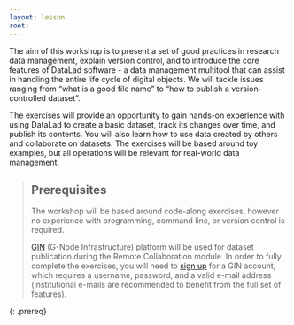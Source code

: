 ```yaml
---
layout: lesson
root: .
---
```


The aim of this workshop is to present a set of good practices in
research data management, explain version control, and to introduce
the core features of DataLad software - a data management multitool
that can assist in handling the entire life cycle of digital
objects. We will tackle issues ranging from “what is a good file name”
to “how to publish a version-controlled dataset”.

The exercises will provide an opportunity to gain hands-on experience
with using DataLad to create a basic dataset, track its changes over
time, and publish its contents. You will also learn how to use data
created by others and collaborate on datasets. The exercises will be
based around toy examples, but all operations will be relevant for
real-world data management.

> ## Prerequisites
>
> The workshop will be based around code-along exercises, however no
> experience with programming, command line, or version control is
> required.
>
> [GIN](https://gin.g-node.org/) (G-Node Infrastructure) platform will
> be used for dataset publication during the Remote Collaboration
> module. In order to fully complete the exercises, you will need to
> [sign up](https://gin.g-node.org/user/sign_up) for a GIN account,
> which requires a username, password, and a valid e-mail address
> (institutional e-mails are recommended to benefit from the full set
> of features).
>
{: .prereq}
